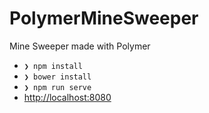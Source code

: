 PolymerMineSweeper
==================

Mine Sweeper made with Polymer

* `❯ npm install`
* `❯ bower install`
* `❯ npm run serve`
* [http://localhost:8080](http://localhost:8080)
